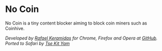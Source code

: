 # No Coin
No Coin is a tiny content blocker aiming to block coin miners such as Coinhive.

*Developed by [Rafael Keramidas](https://github.com/keraf) for Chrome, Firefox and Opera at [GitHub](https://github.com/keraf/NoCoin). Ported to Safari by [Tse Kit Yam](https://github.com/tsekityam)*
